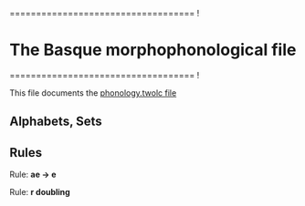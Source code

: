   =================================== !
# The Basque  morphophonological file 
  =================================== !

This file documents the [phonology.twolc file](http://github.com/giellalt/lang-eus/blob/main/src/fst/phonology.twolc) 

## Alphabets, Sets






## Rules


Rule: **ae -> e**


Rule: **r doubling**


